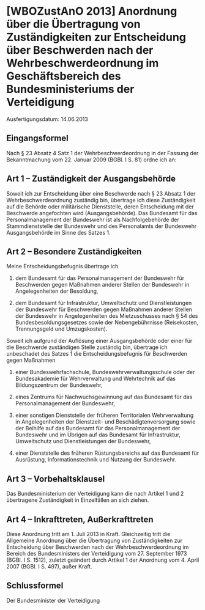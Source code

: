 # [WBOZustAnO 2013] Anordnung über die Übertragung von Zuständigkeiten zur Entscheidung über Beschwerden nach der Wehrbeschwerdeordnung im Geschäftsbereich des Bundesministeriums der Verteidigung

Ausfertigungsdatum: 14.06.2013

 

## Eingangsformel

Nach § 23 Absatz 4 Satz 1 der Wehrbeschwerdeordnung in der Fassung der Bekanntmachung vom 22. Januar 2009 (BGBl. I S. 81) ordne ich an:


## Art 1 – Zuständigkeit der Ausgangsbehörde

Soweit ich zur Entscheidung über eine Beschwerde nach § 23 Absatz 1 der Wehrbeschwerdeordnung zuständig bin, übertrage ich diese Zuständigkeit auf die Behörde oder militärische Dienststelle, deren Entscheidung mit der Beschwerde angefochten wird (Ausgangsbehörde). Das Bundesamt für das Personalmanagement der Bundeswehr ist als Nachfolgebehörde der Stammdienststelle der Bundeswehr und des Personalamts der Bundeswehr Ausgangsbehörde im Sinne des Satzes 1.


## Art 2 – Besondere Zuständigkeiten

Meine Entscheidungsbefugnis übertrage ich

1. dem Bundesamt für das Personalmanagement der Bundeswehr für Beschwerden gegen Maßnahmen anderer Stellen der Bundeswehr in Angelegenheiten der Besoldung,

2. dem Bundesamt für Infrastruktur, Umweltschutz und Dienstleistungen der Bundeswehr für Beschwerden gegen Maßnahmen anderer Stellen der Bundeswehr in Angelegenheiten des Mietzuschusses nach § 54 des Bundesbesoldungsgesetzes sowie der Nebengebührnisse (Reisekosten, Trennungsgeld und Umzugskosten).

Soweit ich aufgrund der Auflösung einer Ausgangsbehörde oder einer für die Beschwerde zuständigen Stelle zuständig bin, übertrage ich unbeschadet des Satzes 1 die Entscheidungsbefugnis für Beschwerden gegen Maßnahmen

1. einer Bundeswehrfachschule, Bundeswehrverwaltungsschule oder der Bundesakademie für Wehrverwaltung und Wehrtechnik auf das Bildungszentrum der Bundeswehr,

2. eines Zentrums für Nachwuchsgewinnung auf das Bundesamt für das Personalmanagement der Bundeswehr,

3. einer sonstigen Dienststelle der früheren Territorialen Wehrverwaltung in Angelegenheiten der Dienstzeit- und Beschädigtenversorgung sowie der Beihilfe auf das Bundesamt für das Personalmanagement der Bundeswehr und im Übrigen auf das Bundesamt für Infrastruktur, Umweltschutz und Dienstleistungen der Bundeswehr,

4. einer Dienststelle des früheren Rüstungsbereichs auf das Bundesamt für Ausrüstung, Informationstechnik und Nutzung der Bundeswehr.


## Art 3 – Vorbehaltsklausel

Das Bundesministerium der Verteidigung kann die nach Artikel 1 und 2 übertragene Zuständigkeit in Einzelfällen an sich ziehen.


## Art 4 – Inkrafttreten, Außerkrafttreten

Diese Anordnung tritt am 1. Juli 2013 in Kraft. Gleichzeitig tritt die Allgemeine Anordnung über die Übertragung von Zuständigkeiten zur Entscheidung über Beschwerden nach der Wehrbeschwerdeordnung im Bereich des Bundesministers der Verteidigung vom 27. September 1973 (BGBl. I S. 1512), zuletzt geändert durch Artikel 1 der Anordnung vom 4. April 2007 (BGBl. I S. 497), außer Kraft.


## Schlussformel

Der Bundesminister der Verteidigung
